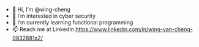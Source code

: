 - 👋 Hi, I’m @wing-cheng
- 👀 I’m interested in cyber security
- 🌱 I’m currently learning functional programming
- 📫 Reach me at LinkedIn https://www.linkedin.com/in/wing-yan-cheng-0832881a2/
